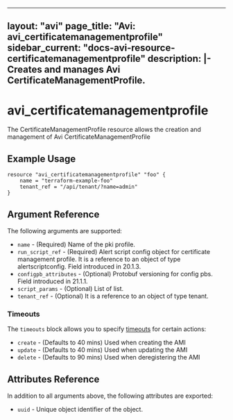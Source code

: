 <!--
    Copyright 2021 VMware, Inc.
    SPDX-License-Identifier: Mozilla Public License 2.0
-->
---
layout: "avi"
page_title: "Avi: avi_certificatemanagementprofile"
sidebar_current: "docs-avi-resource-certificatemanagementprofile"
description: |-
  Creates and manages Avi CertificateManagementProfile.
---

# avi_certificatemanagementprofile

The CertificateManagementProfile resource allows the creation and management of Avi CertificateManagementProfile

## Example Usage

```hcl
resource "avi_certificatemanagementprofile" "foo" {
    name = "terraform-example-foo"
    tenant_ref = "/api/tenant/?name=admin"
}
```

## Argument Reference

The following arguments are supported:

* `name` - (Required) Name of the pki profile.
* `run_script_ref` - (Required) Alert script config object for certificate management profile. It is a reference to an object of type alertscriptconfig. Field introduced in 20.1.3.
* `configpb_attributes` - (Optional) Protobuf versioning for config pbs. Field introduced in 21.1.1.
* `script_params` - (Optional) List of list.
* `tenant_ref` - (Optional) It is a reference to an object of type tenant.


### Timeouts

The `timeouts` block allows you to specify [timeouts](https://www.terraform.io/docs/configuration/resources.html#timeouts) for certain actions:

* `create` - (Defaults to 40 mins) Used when creating the AMI
* `update` - (Defaults to 40 mins) Used when updating the AMI
* `delete` - (Defaults to 90 mins) Used when deregistering the AMI

## Attributes Reference

In addition to all arguments above, the following attributes are exported:

* `uuid` -  Unique object identifier of the object.

